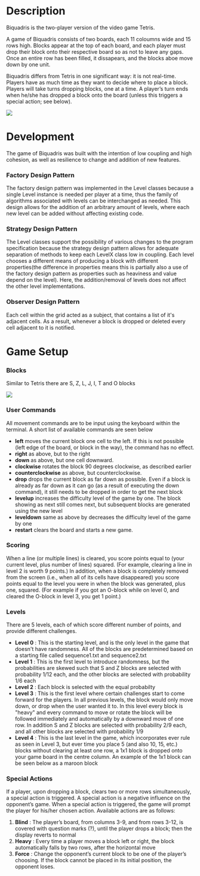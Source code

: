 # Description

Biquadris is the two-player version of the video game Tetris.

A game of Biquadris consists of two boards, each 11 coloumns wide and 15 rows high. Blocks appear at the top of each board, and each player must drop their block onto their respective board so as not to leave any gaps. Once an entire row has been filled, it dissapears, and the blocks aboe move down by one unit. 

Biquadris differs from Tetris in one significant way: it is not real-time. Players have as much time as they want to decide
where to place a block. Players will take turns dropping blocks, one at a time. A player’s turn ends when he/she has dropped
a block onto the board (unless this triggers a special action; see below).

![](https://allenwu.ca/img/Biquadris%20(2).PNG.jpg)

# Development

The game of Biquadris was built with the intention of low coupling and high cohesion, as well as resilience to change and addition of new features.

### Factory Design Pattern

The factory design pattern was implemented in the Level classes because a single Level instance is needed per player at a time, thus the family of algorithms associated with levels can be interchanged as needed. This design allows for the addition of an arbitrary amount of levels, where each new level can be added without affecting existing code.

### Strategy Design Pattern

The Level classes support the possibility of various changes to the program specification because the strategy design pattern allows for adequate separation of methods to keep each LevelX class low in
coupling. Each level chooses a different means of producing a block with different properties(the difference in properties means this is partially also a use of the factory design pattern as properties such as heaviness and value depend on the level). Here, the addition/removal of levels does not affect the other level implementations.

### Observer Design Pattern

Each cell within the grid acted as a subject, that contains a list of it's adjacent cells. As a result, whenever a block is dropped or deleted every cell adjacent to it is notified.

# Game Setup

### Blocks
Similar to Tetris there are S, Z, L, J, I, T and O blocks

![](https://static.wikia.nocookie.net/tetrisconcept/images/c/ca/Tetromino_image.png/revision/latest/scale-to-width-down/360?cb=20090706171943)

### User Commands

All movement commands are to be input using the keyboard within the terminal. A short list of available commands are seen below

* **left** moves the current block one cell to the left. If this is not possible (left edge of the board, or block in the way), the command has no effect.
* **right** as above, but to the right
* **down** as above, but one cell downward.
* **clockwise** rotates the block 90 degrees clockwise, as described earlier
* **counterclockwise** as above, but counterclockwise.
* **drop** drops the current block as far down as possible. Even if a block is already as far down as it can go (as a result of executing the down command), it still needs to be dropped in order to get the next block
* **levelup** increases the difficulty level of the game by one. The block showing as next still comes next, but subsequent blocks are generated using the new level
* **leveldown** same as above by decreases the difficulty level of the game by one
* **restart** clears the board and starts a new game.

### Scoring

When a line (or multiple lines) is cleared, you score points equal to (your current level, plus number of lines) squared. (For example, clearing a line in level 2 is worth 9 points.) In addition, when a block is completely removed from the screen (i.e., when all of its cells have disappeared) you score points equal to the level you were in when the block was generated, plus one, squared. (For example if you got an O-block while on level 0, and cleared the O-block in level 3, you get 1 point.)

### Levels

There are 5 levels, each of which score different number of points, and provide different challenges.

* **Level 0** : This is the starting level, and is the only level in the game that doesn't have randomness. All of the blocks are predetermined based on a starting file called sequence1.txt and sequence2.txt
* **Level 1** : This is the first level to introduce randomness, but the probabilities are skewed such that S and Z blocks are selected with probability 1/12 each, and the other blocks are selected with probability 1/6 each
* **Level 2** : Each block is selected with the equal probabilty
* **Level 3** : This is the first level where certain challenges start to come forward for the players. In all previous levels, the block would only move down, or drop when the user wanted it to. In this level every block is "heavy" and every command to move or rotate the block will be followed immediately and automatically by a downward move of one row. In addition S and Z blocks are selected with probability 2/9 each, and all other blocks are selected with probability 1/9
* **Level 4** : This is the last level in the game, which incorporates ever rule as seen in Level 3, but ever time you place 5 (and also 10, 15, etc.) blocks without clearing at least one row, a 1x1 block is dropped onto your game board in the centre column. An example of the 1x1 block can be seen below as a maroon block


### Special Actions

If a player, upon dropping a block, clears two or more rows simultaneously, a special action is triggered. A special action is a negative influence on the opponent’s game. When a special action is triggered, the game will prompt the player for his/her chosen action. Available actions are as follows:

1. **Blind** : The player’s board, from columns 3-9, and from rows 3-12, is covered with question marks (?), until the player drops a block; then the display reverts to normal
2. **Heavy** : Every time a player moves a block left or right, the block automatically falls by two rows, after the horizontal move
3. **Force** : Change the opponent’s current block to be one of the player’s choosing. If the block cannot be placed in its initial position, the opponent loses.
